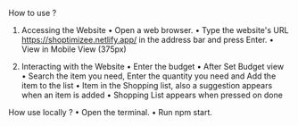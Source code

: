 How to use ?

1. Accessing the Website
   • Open a web browser.
   • Type the website's URL https://shoptimizee.netlify.app/ in the address bar and press Enter.
   • View in Mobile View (375px)

2. Interacting with the Website
   • Enter the budget
   • After Set Budget view
   • Search the item you need, Enter the quantity you need and Add the item to the list
   • Item in the Shopping list, also a suggestion appears when an item is added
   • Shopping List appears when pressed on done

How use locally ?
• Open the terminal.
• Run npm start.
